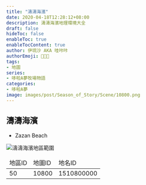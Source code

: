 ```yaml
---
title: "濤濤海濱"
date: 2020-04-18T12:28:12+08:00
description: 濤濤海濱地理環境大全
draft: false
hideToc: false
enableToc: true
enableTocContent: true
author: 伊琉沙 AKA 哇咔咔
authorEmoji: 👩🏿‍🚀
tags: 
- 地圖
series:
- 哆啦A夢牧場物語
categories:
- 哆啦A夢
image: images/post/Season_of_Story/Scene/10800.png
---
```

## 濤濤海濱
+ Zazan Beach

![濤濤海濱地區範圍](/images/post/Season_of_Story/Map/10800.png)
<table>
    <thead>
        <tr>
            <td>地區ID</td>
            <td>地圖ID</td>
            <td>地名ID</td>
        </tr>
    </thead>
    <tr>
            <td>50</td>
            <td>10800</td>
            <td>1510800000</td>
    </tr>
</table>
